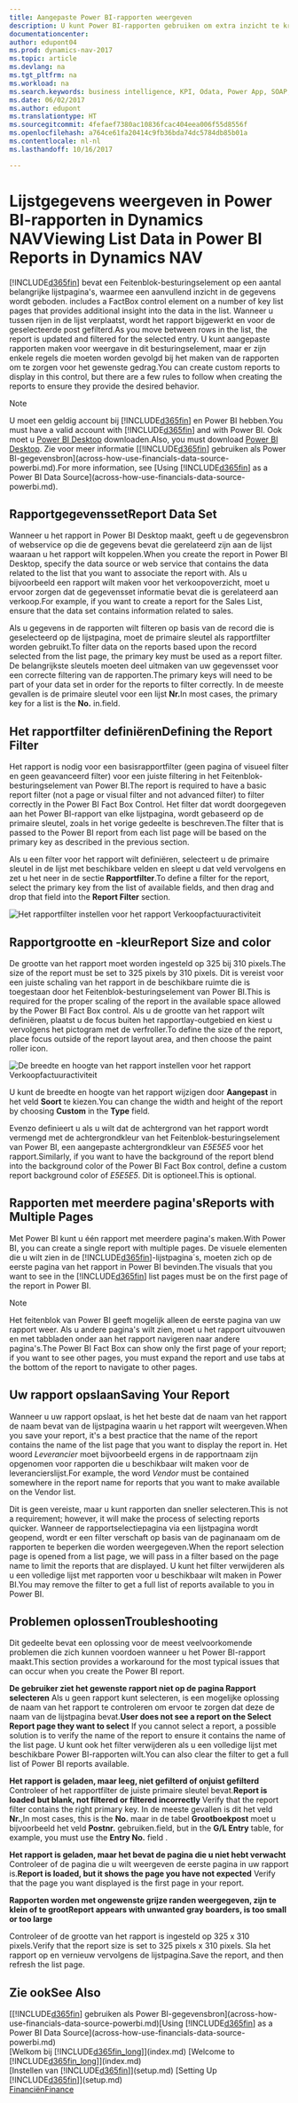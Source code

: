 ```yaml
---
title: Aangepaste Power BI-rapporten weergeven
description: U kunt Power BI-rapporten gebruiken om extra inzicht te krijgen in gegevens in lijsten in Dynamics NAV.
documentationcenter: 
author: edupont04
ms.prod: dynamics-nav-2017
ms.topic: article
ms.devlang: na
ms.tgt_pltfrm: na
ms.workload: na
ms.search.keywords: business intelligence, KPI, Odata, Power App, SOAP, analysis
ms.date: 06/02/2017
ms.author: edupont
ms.translationtype: HT
ms.sourcegitcommit: 4fefaef7380ac10836fcac404eea006f55d8556f
ms.openlocfilehash: a764ce61fa20414c9fb36bda74dc5784db85b01a
ms.contentlocale: nl-nl
ms.lasthandoff: 10/16/2017

---
```

# <a name="viewing-list-data-in-power-bi-reports-in-dynamics-nav"></a><span data-ttu-id="c4747-103">Lijstgegevens weergeven in Power BI-rapporten in Dynamics NAV</span><span class="sxs-lookup"><span data-stu-id="c4747-103">Viewing List Data in Power BI Reports in Dynamics NAV</span></span>
[!INCLUDE[d365fin](includes/d365fin_md.md)]<span data-ttu-id="c4747-104"> bevat een Feitenblok-besturingselement op een aantal belangrijke lijstpagina's, waarmee een aanvullend inzicht in de gegevens wordt geboden.</span><span class="sxs-lookup"><span data-stu-id="c4747-104"> includes a FactBox control element on a number of key list pages that provides additional insight into the data in the list.</span></span> <span data-ttu-id="c4747-105">Wanneer u tussen rijen in de lijst verplaatst, wordt het rapport bijgewerkt en voor de geselecteerde post gefilterd.</span><span class="sxs-lookup"><span data-stu-id="c4747-105">As you move between rows in the list, the report is updated and filtered for the selected entry.</span></span> <span data-ttu-id="c4747-106">U kunt aangepaste rapporten maken voor weergave in dit besturingselement, maar er zijn enkele regels die moeten worden gevolgd bij het maken van de rapporten om te zorgen voor het gewenste gedrag.</span><span class="sxs-lookup"><span data-stu-id="c4747-106">You can create custom reports to display in this control, but there are a few rules to follow when creating the reports to ensure they provide the desired behavior.</span></span>  

> [!NOTE]  
>   <span data-ttu-id="c4747-107">U moet een geldig account bij [!INCLUDE[d365fin](includes/d365fin_md.md)] en Power BI hebben.</span><span class="sxs-lookup"><span data-stu-id="c4747-107">You must have a valid account with [!INCLUDE[d365fin](includes/d365fin_md.md)] and with Power BI.</span></span> <span data-ttu-id="c4747-108">Ook moet u [Power BI Desktop](https://powerbi.microsoft.com/en-us/desktop/) downloaden.</span><span class="sxs-lookup"><span data-stu-id="c4747-108">Also, you must download [Power BI Desktop](https://powerbi.microsoft.com/en-us/desktop/).</span></span> <span data-ttu-id="c4747-109">Zie voor meer informatie [[!INCLUDE[d365fin](includes/d365fin_md.md)] gebruiken als Power BI-gegevensbron](across-how-use-financials-data-source-powerbi.md).</span><span class="sxs-lookup"><span data-stu-id="c4747-109">For more information, see [Using [!INCLUDE[d365fin](includes/d365fin_md.md)] as a Power BI Data Source](across-how-use-financials-data-source-powerbi.md).</span></span>  

## <a name="report-data-set"></a><span data-ttu-id="c4747-110">Rapportgegevensset</span><span class="sxs-lookup"><span data-stu-id="c4747-110">Report Data Set</span></span>
<span data-ttu-id="c4747-111">Wanneer u het rapport in Power BI Desktop maakt, geeft u de gegevensbron of webservice op die de gegevens bevat die gerelateerd zijn aan de lijst waaraan u het rapport wilt koppelen.</span><span class="sxs-lookup"><span data-stu-id="c4747-111">When you create the report in Power BI Desktop, specify the data source or web service that contains the data related to the list that you want to associate the report with.</span></span> <span data-ttu-id="c4747-112">Als u bijvoorbeeld een rapport wilt maken voor het verkoopoverzicht, moet u ervoor zorgen dat de gegevensset informatie bevat die is gerelateerd aan verkoop.</span><span class="sxs-lookup"><span data-stu-id="c4747-112">For example, if you want to create a report for the Sales List, ensure that the data set contains information related to sales.</span></span>  

<span data-ttu-id="c4747-113">Als u gegevens in de rapporten wilt filteren op basis van de record die is geselecteerd op de lijstpagina, moet de primaire sleutel als rapportfilter worden gebruikt.</span><span class="sxs-lookup"><span data-stu-id="c4747-113">To filter data on the reports based upon the record selected from the list page, the primary key must be used as a report filter.</span></span> <span data-ttu-id="c4747-114">De belangrijkste sleutels moeten deel uitmaken van uw gegevensset voor een correcte filtering van de rapporten.</span><span class="sxs-lookup"><span data-stu-id="c4747-114">The primary keys will need to be part of your data set in order for the reports to filter correctly.</span></span> <span data-ttu-id="c4747-115">In de meeste gevallen is de primaire sleutel voor een lijst **Nr.**</span><span class="sxs-lookup"><span data-stu-id="c4747-115">In most cases, the primary key for a list is the **No.**</span></span> <span data-ttu-id="c4747-116">in.</span><span class="sxs-lookup"><span data-stu-id="c4747-116">field.</span></span>  

## <a name="defining-the-report-filter"></a><span data-ttu-id="c4747-117">Het rapportfilter definiëren</span><span class="sxs-lookup"><span data-stu-id="c4747-117">Defining the Report Filter</span></span>
<span data-ttu-id="c4747-118">Het rapport is nodig voor een basisrapportfilter (geen pagina of visueel filter en geen geavanceerd filter) voor een juiste filtering in het Feitenblok-besturingselement van Power BI.</span><span class="sxs-lookup"><span data-stu-id="c4747-118">The report is required to have a basic report filter (not a page or visual filter and not advanced filter) to filter correctly in the Power BI Fact Box Control.</span></span> <span data-ttu-id="c4747-119">Het filter dat wordt doorgegeven aan het Power BI-rapport van elke lijstpagina, wordt gebaseerd op de primaire sleutel, zoals in het vorige gedeelte is beschreven.</span><span class="sxs-lookup"><span data-stu-id="c4747-119">The filter that is passed to the Power BI report from each list page will be based on the primary key as described in the previous section.</span></span>  

<span data-ttu-id="c4747-120">Als u een filter voor het rapport wilt definiëren, selecteert u de primaire sleutel in de lijst met beschikbare velden en sleept u dat veld vervolgens en zet u het neer in de sectie **Rapportfilter**.</span><span class="sxs-lookup"><span data-stu-id="c4747-120">To define a filter for the report, select the primary key from the list of available fields, and then drag and drop that field into the **Report Filter** section.</span></span>  

![Het rapportfilter instellen voor het rapport Verkoopfactuuractiviteit](./media/across-how-use-powerbi-reports-factbox/financials-powerbi-report-filter.png)

## <a name="report-size-and-color"></a><span data-ttu-id="c4747-122">Rapportgrootte en -kleur</span><span class="sxs-lookup"><span data-stu-id="c4747-122">Report Size and color</span></span>
<span data-ttu-id="c4747-123">De grootte van het rapport moet worden ingesteld op 325 bij 310 pixels.</span><span class="sxs-lookup"><span data-stu-id="c4747-123">The size of the report must be set to 325 pixels by 310 pixels.</span></span> <span data-ttu-id="c4747-124">Dit is vereist voor een juiste schaling van het rapport in de beschikbare ruimte die is toegestaan door het Feitenblok-besturingselement van Power BI.</span><span class="sxs-lookup"><span data-stu-id="c4747-124">This is required for the proper scaling of the report in the available space allowed by the Power BI Fact Box control.</span></span> <span data-ttu-id="c4747-125">Als u de grootte van het rapport wilt definiëren, plaatst u de focus buiten het rapportlay-outgebied en kiest u vervolgens het pictogram met de verfroller.</span><span class="sxs-lookup"><span data-stu-id="c4747-125">To define the size of the report, place focus outside of the report layout area, and then choose the paint roller icon.</span></span>

![De breedte en hoogte van het rapport instellen voor het rapport Verkoopfactuuractiviteit](./media/across-how-use-powerbi-reports-factbox/financials-powerbi-report-sizing.png)

<span data-ttu-id="c4747-127">U kunt de breedte en hoogte van het rapport wijzigen door **Aangepast** in het veld **Soort** te kiezen.</span><span class="sxs-lookup"><span data-stu-id="c4747-127">You can change the width and height of the report by choosing **Custom** in the **Type** field.</span></span>

<span data-ttu-id="c4747-128">Evenzo definieert u als u wilt dat de achtergrond van het rapport wordt vermengd met de achtergrondkleur van het Feitenblok-besturingselement van Power BI, een aangepaste achtergrondkleur van *E5E5E5* voor het rapport.</span><span class="sxs-lookup"><span data-stu-id="c4747-128">Similarly, if you want to have the background of the report blend into the background color of the Power BI Fact Box control, define a custom report background color of *E5E5E5*.</span></span> <span data-ttu-id="c4747-129">Dit is optioneel.</span><span class="sxs-lookup"><span data-stu-id="c4747-129">This is optional.</span></span>  

## <a name="reports-with-multiple-pages"></a><span data-ttu-id="c4747-130">Rapporten met meerdere pagina's</span><span class="sxs-lookup"><span data-stu-id="c4747-130">Reports with Multiple Pages</span></span>
<span data-ttu-id="c4747-131">Met Power BI kunt u één rapport met meerdere pagina's maken.</span><span class="sxs-lookup"><span data-stu-id="c4747-131">With Power BI, you can create a single report with multiple pages.</span></span> <span data-ttu-id="c4747-132">De visuele elementen die u wilt zien in de [!INCLUDE[d365fin](includes/d365fin_md.md)]-lijstpagina´s, moeten zich op de eerste pagina van het rapport in Power BI bevinden.</span><span class="sxs-lookup"><span data-stu-id="c4747-132">The visuals that you want to see in the [!INCLUDE[d365fin](includes/d365fin_md.md)] list pages must be on the first page of the report in Power BI.</span></span>  

> [!NOTE]  
>  <span data-ttu-id="c4747-133">Het feitenblok van Power BI geeft mogelijk alleen de eerste pagina van uw rapport weer. Als u andere pagina's wilt zien, moet u het rapport uitvouwen en met tabbladen onder aan het rapport navigeren naar andere pagina's.</span><span class="sxs-lookup"><span data-stu-id="c4747-133">The Power BI Fact Box can show only the first page of your report; if you want to see other pages, you must expand the report and use tabs at the bottom of the report to navigate to other pages.</span></span>  

## <a name="saving-your-report"></a><span data-ttu-id="c4747-134">Uw rapport opslaan</span><span class="sxs-lookup"><span data-stu-id="c4747-134">Saving Your Report</span></span>

<span data-ttu-id="c4747-135">Wanneer u uw rapport opslaat, is het het beste dat de naam van het rapport de naam bevat van de lijstpagina waarin u het rapport wilt weergeven.</span><span class="sxs-lookup"><span data-stu-id="c4747-135">When you save your report, it's a best practice that the name of the report contains the name of the list page that you want to display the report in.</span></span> <span data-ttu-id="c4747-136">Het woord *Leverancier* moet bijvoorbeeld ergens in de rapportnaam zijn opgenomen voor rapporten die u beschikbaar wilt maken voor de leverancierslijst.</span><span class="sxs-lookup"><span data-stu-id="c4747-136">For example, the word *Vendor* must be contained somewhere in the report name for reports that you want to make available on the Vendor list.</span></span>  

<span data-ttu-id="c4747-137">Dit is geen vereiste, maar u kunt rapporten dan sneller selecteren.</span><span class="sxs-lookup"><span data-stu-id="c4747-137">This is not a requirement; however, it will make the process of selecting reports quicker.</span></span> <span data-ttu-id="c4747-138">Wanneer de rapportselectiepagina via een lijstpagina wordt geopend, wordt er een filter verschaft op basis van de paginanaam om de rapporten te beperken die worden weergegeven.</span><span class="sxs-lookup"><span data-stu-id="c4747-138">When the report selection page is opened from a list page, we will pass in a filter based on the page name to limit the reports that are displayed.</span></span>  <span data-ttu-id="c4747-139">U kunt het filter verwijderen als u een volledige lijst met rapporten voor u beschikbaar wilt maken in Power BI.</span><span class="sxs-lookup"><span data-stu-id="c4747-139">You may remove the filter to get a full list of reports available to you in Power BI.</span></span>  

## <a name="troubleshooting"></a><span data-ttu-id="c4747-140">Problemen oplossen</span><span class="sxs-lookup"><span data-stu-id="c4747-140">Troubleshooting</span></span>
<span data-ttu-id="c4747-141">Dit gedeelte bevat een oplossing voor de meest veelvoorkomende problemen die zich kunnen voordoen wanneer u het Power BI-rapport maakt.</span><span class="sxs-lookup"><span data-stu-id="c4747-141">This section provides a workaround for the most typical issues that can occur when you create the Power BI report.</span></span>  

<span data-ttu-id="c4747-142">**De gebruiker ziet het gewenste rapport niet op de pagina Rapport selecteren** Als u geen rapport kunt selecteren, is een mogelijke oplossing de naam van het rapport te controleren om ervoor te zorgen dat deze de naam van de lijstpagina bevat.</span><span class="sxs-lookup"><span data-stu-id="c4747-142">**User does not see a report on the Select Report page they want to select** If you cannot select a report, a possible solution is to verify the name of the report to ensure it contains the name of the list page.</span></span> <span data-ttu-id="c4747-143">U kunt ook het filter verwijderen als u een volledige lijst met beschikbare Power BI-rapporten wilt.</span><span class="sxs-lookup"><span data-stu-id="c4747-143">You can also clear the filter to get a full list of Power BI reports available.</span></span>  

<span data-ttu-id="c4747-144">**Het rapport is geladen, maar leeg, niet gefilterd of onjuist gefilterd** Controleer of het rapportfilter de juiste primaire sleutel bevat.</span><span class="sxs-lookup"><span data-stu-id="c4747-144">**Report is loaded but blank, not filtered or filtered incorrectly** Verify that the report filter contains the right primary key.</span></span> <span data-ttu-id="c4747-145">In de meeste gevallen is dit het veld **Nr.**,</span><span class="sxs-lookup"><span data-stu-id="c4747-145">In most cases, this is the **No.**</span></span> <span data-ttu-id="c4747-146">maar in de tabel **Grootboekpost** moet u bijvoorbeeld het veld **Postnr.** gebruiken.</span><span class="sxs-lookup"><span data-stu-id="c4747-146">field, but in the **G/L Entry** table, for example, you must use the **Entry No.** field  .</span></span>

<span data-ttu-id="c4747-147">**Het rapport is geladen, maar het bevat de pagina die u niet hebt verwacht** Controleer of de pagina die u wilt weergeven de eerste pagina in uw rapport is.</span><span class="sxs-lookup"><span data-stu-id="c4747-147">**Report is loaded, but it shows the page you have not expected** Verify that the page you want displayed is the first page in your report.</span></span>  

<span data-ttu-id="c4747-148">**Rapporten worden met ongewenste grijze randen weergegeven, zijn te klein of te groot**</span><span class="sxs-lookup"><span data-stu-id="c4747-148">**Report appears with unwanted gray boarders, is too small or too large**</span></span>

<span data-ttu-id="c4747-149">Controleer of de grootte van het rapport is ingesteld op 325 x 310 pixels.</span><span class="sxs-lookup"><span data-stu-id="c4747-149">Verify that the report size is set to 325 pixels x 310 pixels.</span></span> <span data-ttu-id="c4747-150">Sla het rapport op en vernieuw vervolgens de lijstpagina.</span><span class="sxs-lookup"><span data-stu-id="c4747-150">Save the report, and then refresh the list page.</span></span>  

## <a name="see-also"></a><span data-ttu-id="c4747-151">Zie ook</span><span class="sxs-lookup"><span data-stu-id="c4747-151">See Also</span></span>
<span data-ttu-id="c4747-152">[[!INCLUDE[d365fin](includes/d365fin_md.md)] gebruiken als Power BI-gegevensbron](across-how-use-financials-data-source-powerbi.md)</span><span class="sxs-lookup"><span data-stu-id="c4747-152">[Using [!INCLUDE[d365fin](includes/d365fin_md.md)] as a Power BI Data Source](across-how-use-financials-data-source-powerbi.md)</span></span>  
<span data-ttu-id="c4747-153">[Welkom bij [!INCLUDE[d365fin_long](includes/d365fin_long_md.md)]](index.md)  </span><span class="sxs-lookup"><span data-stu-id="c4747-153">[Welcome to [!INCLUDE[d365fin_long](includes/d365fin_long_md.md)]](index.md)  </span></span>  
<span data-ttu-id="c4747-154">[Instellen van [!INCLUDE[d365fin](includes/d365fin_md.md)]](setup.md)  </span><span class="sxs-lookup"><span data-stu-id="c4747-154">[Setting Up [!INCLUDE[d365fin](includes/d365fin_md.md)]](setup.md)  </span></span>  
[<span data-ttu-id="c4747-155">Financiën</span><span class="sxs-lookup"><span data-stu-id="c4747-155">Finance</span></span>](finance.md)  

